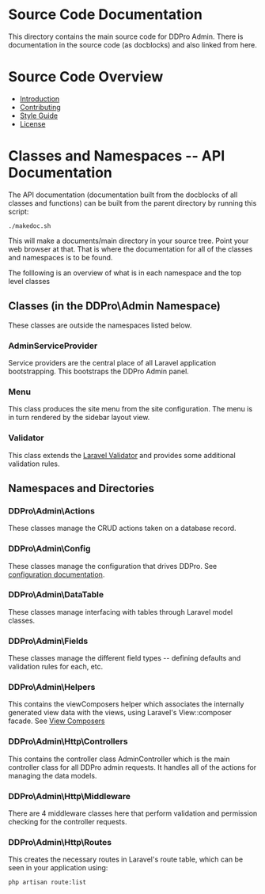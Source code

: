 # Source Code Documentation

This directory contains the main source code for DDPro Admin.  There is documentation in the source code (as docblocks) and also linked from here.

# Source Code Overview

- [Introduction](/src/introduction.md)
- [Contributing](/src/contributing.md)
- [Style Guide](/src/style-guide.md)
- [License](/src/license.md)

# Classes and Namespaces -- API Documentation

The API documentation (documentation built from the docblocks of all classes and functions) can be built from the parent directory by running this script:

    ./makedoc.sh

This will make a documents/main directory in your source tree. Point your web browser at that.  That is where the documentation for all of the classes and namespaces is to be found.

The folllowing is an overview of what is in each namespace and the top level classes

## Classes (in the DDPro\Admin Namespace)

These classes are outside the namespaces listed below.

### AdminServiceProvider

Service providers are the central place of all Laravel application bootstrapping. This bootstraps the DDPro Admin panel.

### Menu

This class produces the site menu from the site configuration.  The menu is in turn rendered by the sidebar layout view.

### Validator

This class extends the [Laravel Validator](https://laravel.com/docs/5.1/validation) and provides some additional validation rules.

## Namespaces and Directories

### DDPro\Admin\Actions

These classes manage the CRUD actions taken on a database record.

### DDPro\Admin\Config

These classes manage the configuration that drives DDPro.  See [configuration documentation](/docs/configuration.md).

### DDPro\Admin\DataTable

These classes manage interfacing with tables through Laravel model classes.

### DDPro\Admin\Fields

These classes manage the different field types -- defining defaults and validation rules for each, etc.

### DDPro\Admin\Helpers

This contains the viewComposers helper which associates the internally generated view data with the views, using Laravel's View::composer facade.  See [View Composers](https://laravel.com/docs/5.1/views#view-composers)

### DDPro\Admin\Http\Controllers

This contains the controller class AdminController which is the main controller class for all DDPro admin requests.  It handles all of the actions for managing the data models.

### DDPro\Admin\Http\Middleware

There are 4 middleware classes here that perform validation and permission checking for the controller requests.

### DDPro\Admin\Http\Routes

This creates the necessary routes in Laravel's route table, which can be seen in your application using:

    php artisan route:list
